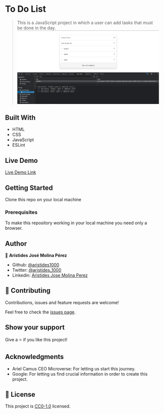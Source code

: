 # To Do List

> This is a JavaScript project in which a user can add tasks that must be done in the day.
![screenshot](./app_screenshot.png)

## Built With

- HTML
- CSS
- JavaScript
- ESLint
## Live Demo

[Live Demo Link](https://raw.githack.com/aristides1000/to-do-list/ft-add-remove/dist/index.html)


## Getting Started
Clone this repo on your local machine

### Prerequisites
To make this repository working in your local machine you need only a browser.

## Author

👤 **Arístides José Molina Pérez**

- Github: [@aristides1000](https://github.com/aristides1000)
- Twitter: [@aristides_1000](https://twitter.com/aristides_1000)
- Linkedin: [Aristides Jose Molina Perez](https://www.linkedin.com/in/aristides-molina/)

## 🤝 Contributing

Contributions, issues and feature requests are welcome!

Feel free to check the [issues page](https://aristides1000.github.io/to-do-list/).


## Show your support

Give a ⭐️ if you like this project!

## Acknowledgments

- Ariel Camus CEO Microverse: For letting us start this journey.
- Google: For letting us find crucial information in order to create this project.

## 📝 License

This project is [CC0-1.0](LICENSE) licensed.
